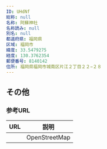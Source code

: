 ```yaml
---
ID: UHdNf
総称: null
名称: 阿蘇神社
名称読み: null
別名: null
都道府県: 福岡県
区域: 福岡市
緯度: 33.5479275
経度: 130.3762354
郵便番号: 8140142
住所: 福岡県福岡市城南区片江２丁目２２−２８
---
```


## その他

### 参考URL

| URL | 説明          |
| --- | ------------- |
|     | OpenStreetMap |
